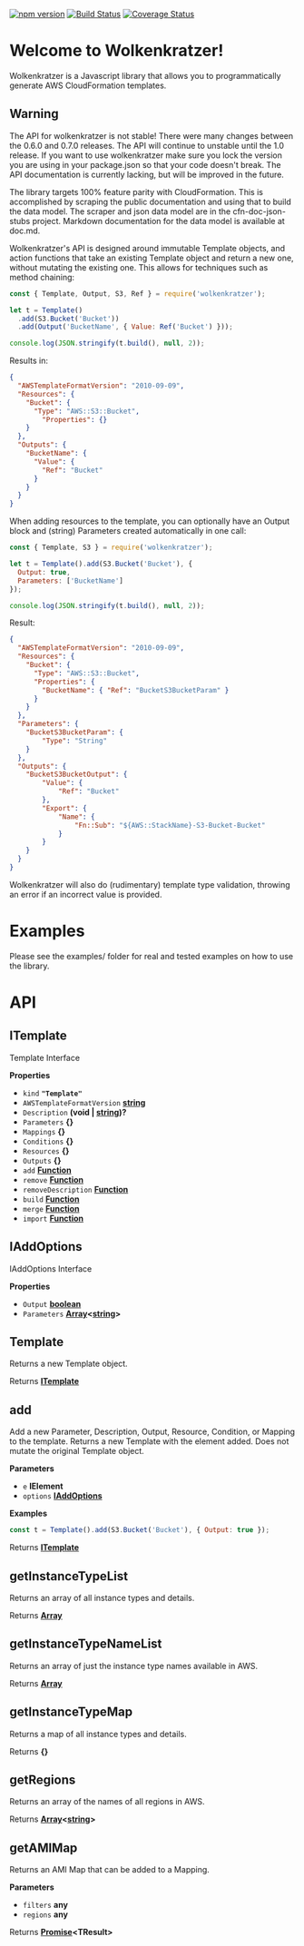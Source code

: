 [![npm version](https://badge.fury.io/js/wolkenkratzer.svg)](https://badge.fury.io/js/wolkenkratzer)
[![Build Status](https://travis-ci.org/arminhammer/wolkenkratzer.svg?branch=master)](https://travis-ci.org/arminhammer/wolkenkratzer)
[![Coverage Status](https://coveralls.io/repos/github/arminhammer/wolkenkratzer/badge.svg?branch=master)](https://coveralls.io/github/arminhammer/wolkenkratzer?branch=master)

# Welcome to Wolkenkratzer!

Wolkenkratzer is a Javascript library that allows you to programmatically generate AWS CloudFormation templates. 

## Warning

The API for wolkenkratzer is not stable! There were many changes between the 0.6.0 and 0.7.0 releases. The API will continue to unstable until the 1.0 release. If you want to use wolkenkratzer make sure you lock the version you are using in your package.json so that your code doesn't break. The API documentation is currently lacking, but will be improved in the future.

The library targets 100% feature parity with CloudFormation. This is accomplished by scraping the public documentation and using that to build the data model. The scraper and json data model are in the cfn-doc-json-stubs project. Markdown documentation for the data model is available at doc.md.

Wolkenkratzer's API is designed around immutable Template objects, and action functions that take an existing Template object and return a new one, without mutating the existing one. This allows for techniques such as method chaining:

```javascript
const { Template, Output, S3, Ref } = require('wolkenkratzer');

let t = Template()
  .add(S3.Bucket('Bucket'))
  .add(Output('BucketName', { Value: Ref('Bucket') }));

console.log(JSON.stringify(t.build(), null, 2));
```

Results in:

```json
{
  "AWSTemplateFormatVersion": "2010-09-09",
  "Resources": {
    "Bucket": {
      "Type": "AWS::S3::Bucket",
        "Properties": {}
    }
  },
  "Outputs": {
    "BucketName": {
      "Value": {
        "Ref": "Bucket"
      }
    }
  }
}
```

When adding resources to the template, you can optionally have an Output block and (string) Parameters created automatically in one call:

```javascript
const { Template, S3 } = require('wolkenkratzer');

let t = Template().add(S3.Bucket('Bucket'), {
  Output: true,
  Parameters: ['BucketName']
});

console.log(JSON.stringify(t.build(), null, 2));
```

Result:

```json
{
  "AWSTemplateFormatVersion": "2010-09-09",
  "Resources": {
    "Bucket": {
      "Type": "AWS::S3::Bucket",
      "Properties": {
        "BucketName": { "Ref": "BucketS3BucketParam" }
      }
    }
  },
  "Parameters": {
    "BucketS3BucketParam": {
        "Type": "String"
    }
  },
  "Outputs": {
    "BucketS3BucketOutput": {
        "Value": {
            "Ref": "Bucket"
        },
        "Export": {
            "Name": {
                "Fn::Sub": "${AWS::StackName}-S3-Bucket-Bucket"
            }
        }
    }
  }
}
```

Wolkenkratzer will also do (rudimentary) template type validation, throwing an error if an incorrect value is provided.

# Examples

Please see the examples/ folder for real and tested examples on how to use the library.

# API

<!-- Generated by documentation.js. Update this documentation by updating the source code. -->

## ITemplate

Template Interface

**Properties**

-   `kind` **`"Template"`** 
-   `AWSTemplateFormatVersion` **[string](https://developer.mozilla.org/en-US/docs/Web/JavaScript/Reference/Global_Objects/String)** 
-   `Description` **(void | [string](https://developer.mozilla.org/en-US/docs/Web/JavaScript/Reference/Global_Objects/String))?** 
-   `Parameters` **{}** 
-   `Mappings` **{}** 
-   `Conditions` **{}** 
-   `Resources` **{}** 
-   `Outputs` **{}** 
-   `add` **[Function](https://developer.mozilla.org/en-US/docs/Web/JavaScript/Reference/Statements/function)** 
-   `remove` **[Function](https://developer.mozilla.org/en-US/docs/Web/JavaScript/Reference/Statements/function)** 
-   `removeDescription` **[Function](https://developer.mozilla.org/en-US/docs/Web/JavaScript/Reference/Statements/function)** 
-   `build` **[Function](https://developer.mozilla.org/en-US/docs/Web/JavaScript/Reference/Statements/function)** 
-   `merge` **[Function](https://developer.mozilla.org/en-US/docs/Web/JavaScript/Reference/Statements/function)** 
-   `import` **[Function](https://developer.mozilla.org/en-US/docs/Web/JavaScript/Reference/Statements/function)** 

## IAddOptions

IAddOptions Interface

**Properties**

-   `Output` **[boolean](https://developer.mozilla.org/en-US/docs/Web/JavaScript/Reference/Global_Objects/Boolean)** 
-   `Parameters` **[Array](https://developer.mozilla.org/en-US/docs/Web/JavaScript/Reference/Global_Objects/Array)&lt;[string](https://developer.mozilla.org/en-US/docs/Web/JavaScript/Reference/Global_Objects/String)>** 

## Template

Returns a new Template object.

Returns **[ITemplate](#itemplate)** 

## add

Add a new Parameter, Description, Output, Resource, Condition, or Mapping to the template. Returns a new Template with the element added. Does not mutate the original Template object.

**Parameters**

-   `e` **IElement** 
-   `options` **[IAddOptions](#iaddoptions)** 

**Examples**

```javascript
const t = Template().add(S3.Bucket('Bucket'), { Output: true });
```

Returns **[ITemplate](#itemplate)** 

## getInstanceTypeList

Returns an array of all instance types and details.

Returns **[Array](https://developer.mozilla.org/en-US/docs/Web/JavaScript/Reference/Global_Objects/Array)** 

## getInstanceTypeNameList

Returns an array of just the instance type names available in AWS.

Returns **[Array](https://developer.mozilla.org/en-US/docs/Web/JavaScript/Reference/Global_Objects/Array)** 

## getInstanceTypeMap

Returns a map of all instance types and details.

Returns **{}** 

## getRegions

Returns an array of the names of all regions in AWS.

Returns **[Array](https://developer.mozilla.org/en-US/docs/Web/JavaScript/Reference/Global_Objects/Array)&lt;[string](https://developer.mozilla.org/en-US/docs/Web/JavaScript/Reference/Global_Objects/String)>** 

## getAMIMap

Returns an AMI Map that can be added to a Mapping.

**Parameters**

-   `filters` **any** 
-   `regions` **any** 

Returns **[Promise](https://developer.mozilla.org/en-US/docs/Web/JavaScript/Reference/Global_Objects/Promise)&lt;TResult>** 
